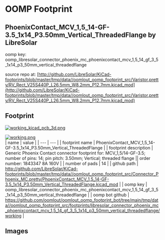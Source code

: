 # OOMP Footprint  
## PhoenixContact_MCV_1,5_14-GF-3.5_1x14_P3.50mm_Vertical_ThreadedFlange  by LibreSolar  
  
oomp key: oomp_libresolar_connector_phoenix_mc_phoenixcontact_mcv_1,5_14_gf_3_5_1x14_p3_50mm_vertical_threadedflange  
  
source repo at: [http://github.com/LibreSolar/KiCad-footprints/blob/master/tmp/data//oomlout_oomp_footprint_src/Varistor.pretty/RV_Rect_V25S440P_L26.5mm_W8.2mm_P12.7mm.kicad_mod](http://github.com/LibreSolar/KiCad-footprints/blob/master/tmp/data//oomlout_oomp_footprint_src/Varistor.pretty/RV_Rect_V25S440P_L26.5mm_W8.2mm_P12.7mm.kicad_mod)  
## Footprint  
  
[![working_kicad_pcb_3d.png](working_kicad_pcb_3d_600.png)](working_kicad_pcb_3d.png)  
  
[![working.png](working_600.png)](working.png)  
| name | value | 
| --- | --- | 
| footprint name | PhoenixContact_MCV_1,5_14-GF-3.5_1x14_P3.50mm_Vertical_ThreadedFlange | 
| footprint description | Generic Phoenix Contact connector footprint for: MCV_1,5/14-GF-3.5; number of pins: 14; pin pitch: 3.50mm; Vertical; threaded flange || order number: 1843347 8A 160V | 
| number of pads | 14 | 
| github path | http://github.com/LibreSolar/KiCad-footprints/blob/master/tmp/data//oomlout_oomp_footprint_src/Connector_Phoenix_MC.pretty/PhoenixContact_MCV_1,5_14-GF-3.5_1x14_P3.50mm_Vertical_ThreadedFlange.kicad_mod | 
| oomp key | oomp_libresolar_connector_phoenix_mc_phoenixcontact_mcv_1,5_14_gf_3_5_1x14_p3_50mm_vertical_threadedflange | 
| oomp bot github | https://github.com/oomlout/oomlout_oomp_footprint_bot/tree/main/tmp/data//oomlout_oomp_footprint_src/footprints/libresolar_connector_phoenix_mc_phoenixcontact_mcv_1,5_14_gf_3_5_1x14_p3_50mm_vertical_threadedflange/working | 
## Images  

